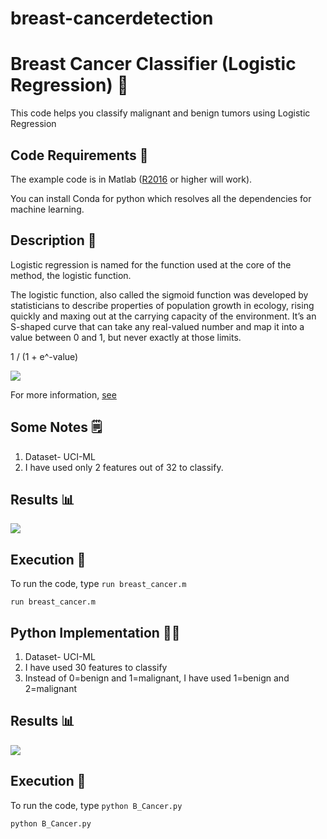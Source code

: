 # breast-cancerdetection
# Breast Cancer Classifier (Logistic Regression) 🔬

This code helps you classify malignant and benign tumors using Logistic Regression

## Code Requirements 🦄

The example code is in Matlab ([R2016](https://in.mathworks.com/help/matlab/) or higher will work). 

You can install Conda for python which resolves all the dependencies for machine learning.

## Description 🧪
Logistic regression is named for the function used at the core of the method, the logistic function.

The logistic function, also called the sigmoid function was developed by statisticians to describe properties of population growth in ecology, rising quickly and maxing out at the carrying capacity of the environment. It’s an S-shaped curve that can take any real-valued number and map it into a value between 0 and 1, but never exactly at those limits.

1 / (1 + e^-value)

<img src="https://github.com/akshaybahadur21/BreastCancer_Classification/blob/master/Logistic-Function.png">

For more information, [see](https://en.wikipedia.org/wiki/Logistic_regression)

## Some Notes 🗒️
1) Dataset- UCI-ML
2) I have used only 2 features out of 32 to classify.

## Results 📊
<img src="https://github.com/akshaybahadur21/BreastCancer_Classification/blob/master/breast_cancer.gif">

## Execution 🐉
To run the code, type `run breast_cancer.m`

```
run breast_cancer.m
```

## Python  Implementation 👨‍🔬

1) Dataset- UCI-ML
2) I have used 30 features to classify
3) Instead of 0=benign and 1=malignant, I have used 1=benign and 2=malignant

## Results 📊
<img src="https://github.com/akshaybahadur21/BreastCancer_Classification/blob/master/b_cancer_python.gif">

## Execution 🐉
To run the code, type `python B_Cancer.py`

```
python B_Cancer.py
```


